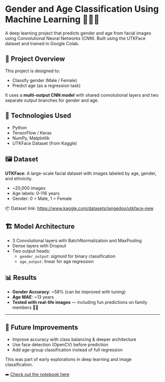 # Gender and Age Classification Using Machine Learning 🧓👩‍🦱

A deep learning project that predicts gender and age from facial images using Convolutional Neural Networks (CNN). Built using the UTKFace dataset and trained in Google Colab.


## 📁 Project Overview

This project is designed to:
- Classify gender (Male / Female)
- Predict age (as a regression task)

It uses a **multi-output CNN model** with shared convolutional layers and two separate output branches for gender and age.


## 🧠 Technologies Used

- Python
- TensorFlow / Keras
- NumPy, Matplotlib
- UTKFace Dataset (from Kaggle)


## 🖼️ Dataset

**UTKFace**: A large-scale facial dataset with images labeled by age, gender, and ethnicity.

- ~20,000 images
- Age labels: 0–116 years
- Gender: 0 = Male, 1 = Female

📦 Dataset link: https://www.kaggle.com/datasets/jangedoo/utkface-new



## 🏗️ Model Architecture

- 3 Convolutional layers with BatchNormalization and MaxPooling
- Dense layers with Dropout
- Two output heads:
  - `gender_output`: sigmoid for binary classification
  - `age_output`: linear for age regression



## 📊 Results

- **Gender Accuracy**: ~58% (can be improved with tuning)
- **Age MAE**: ~13 years
- **Tested with real-life images** — including fun predictions on family members 👵👴

---

## 🧪 Future Improvements

- Improve accuracy with class balancing & deeper architecture
- Use face detection (OpenCV) before prediction
- Add age-group classification instead of full regression


This was part of early explorations in deep learning and image classification.

➡️ [Check out the notebook here](./Gender_&_Age_classification_.ipynb)
